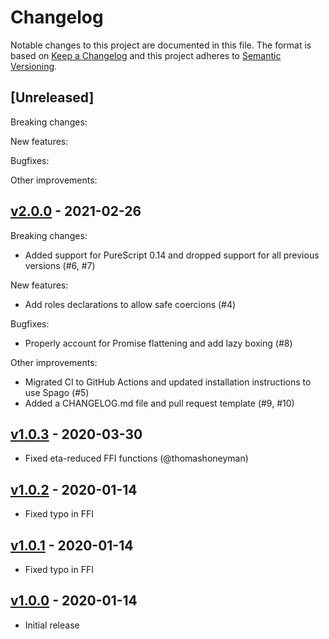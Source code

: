 # Changelog

Notable changes to this project are documented in this file. The format is based on [Keep a Changelog](https://keepachangelog.com/en/1.0.0/) and this project adheres to [Semantic Versioning](https://semver.org/spec/v2.0.0.html).

## [Unreleased]

Breaking changes:

New features:

Bugfixes:

Other improvements:

## [v2.0.0](https://github.com/purescript-web/purescript-web-promise/releases/tag/v2.0.0) - 2021-02-26

Breaking changes:
- Added support for PureScript 0.14 and dropped support for all previous versions (#6, #7)

New features:
- Add roles declarations to allow safe coercions (#4)

Bugfixes:
- Properly account for Promise flattening and add lazy boxing (#8)

Other improvements:
- Migrated CI to GitHub Actions and updated installation instructions to use Spago (#5)
- Added a CHANGELOG.md file and pull request template (#9, #10)

## [v1.0.3](https://github.com/purescript-web/purescript-web-promise/releases/tag/v1.0.3) - 2020-03-30

- Fixed eta-reduced FFI functions (@thomashoneyman)

## [v1.0.2](https://github.com/purescript-web/purescript-web-promise/releases/tag/v1.0.2) - 2020-01-14

- Fixed typo in FFI

## [v1.0.1](https://github.com/purescript-web/purescript-web-promise/releases/tag/v1.0.1) - 2020-01-14

- Fixed typo in FFI

## [v1.0.0](https://github.com/purescript-web/purescript-web-promise/releases/tag/v1.0.0) - 2020-01-14

- Initial release
